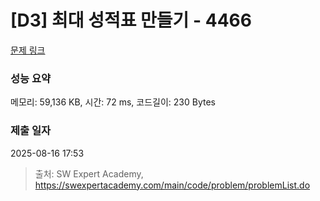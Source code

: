 # [D3] 최대 성적표 만들기 - 4466 

[문제 링크](https://swexpertacademy.com/main/code/problem/problemDetail.do?contestProbId=AWOUfCJ6qVMDFAWg) 

### 성능 요약

메모리: 59,136 KB, 시간: 72 ms, 코드길이: 230 Bytes

### 제출 일자

2025-08-16 17:53



> 출처: SW Expert Academy, https://swexpertacademy.com/main/code/problem/problemList.do